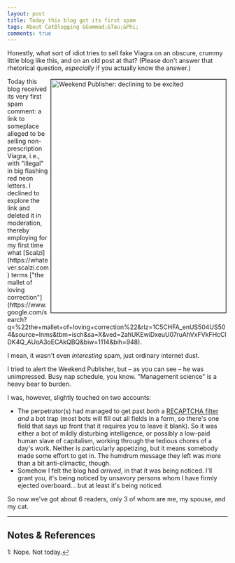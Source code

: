 ```yaml
---
layout: post
title: Today this blog got its first spam
tags: About CatBlogging &Gammad;&Tau;&Phi;
comments: true
---
```


Honestly, what sort of idiot tries to sell fake Viagra on an obscure, crummy little blog
like this, and on an old post at that?  (Please don't answer that rhetorical question,
_especially_ if you actually know the answer.)  

<img src="{{ site.baseurl }}/images/2021-01-25-spam-weekend-publisher-uninterested.jpg" width="400" height="533" alt="Weekend Publisher: declining to be excited" title="Weekend Publisher: declining to be excited" style="float: right; margin: 3px 3px 3px 3px; border: 1px solid #000000;"/>
Today this blog received its very first spam comment: a link to someplace alleged to be
selling non-prescription Viagra, i.e., with "illegal" in big flashing red neon
letters.  I declined to explore the link and deleted it in moderation, thereby employing
for my first time what [Scalzi](https://whatever.scalzi.com) terms 
["the mallet of loving
correction"](https://www.google.com/search?q=%22the+mallet+of+loving+correction%22&rlz=1C5CHFA_enUS504US504&source=lnms&tbm=isch&sa=X&ved=2ahUKEwiDxeuU07ruAhVxFVkFHcClDK4Q_AUoA3oECAkQBQ&biw=1114&bih=948).  

I mean, it wasn't even _interesting_ spam, just ordinary internet dust.  

I tried to alert the Weekend Publisher, but &ndash; as you can see &ndash; he was
unimpressed.  Busy nap schedule, you know.  "Management science" is a heavy bear to burden.  

I was, however, slightly touched on two accounts:  
- The perpetrator(s) had managed to get past _both_ a 
  [RECAPTCHA filter](https://en.wikipedia.org/wiki/ReCAPTCHA) _and_ a bot trap (most bots
  will fill out all fields in a form, so there's one field that says up front that it
  requires you to leave it blank).  So it was either a bot of mildly disturbing
  intelligence, or possibly a low-paid human slave of capitalism, working through the
  tedious chores of a day's work.  Neither is particularly appetizing, but it means
  somebody made some effort to get in.  The humdrum message they left was more than a bit
  anti-climactic, though.  
- Somehow I felt the blog had _arrived_, in that it was being noticed.  I'll grant you,
  it's being noticed by unsavory persons whom I have firmly ejected overboard&hellip; but
  at least it's being noticed.  

So now we've got about 6 readers, only 3 of whom are me, my spouse, and my cat.

---

## Notes &amp; References  
<!--
<sup id="fn1a">[[1]](#fn1)</sup>
<a id="fn1">1</a>: [↩](#fn1a)  
-->

<a id="fn1">1</a>: Nope.  Not today.[↩](#fn1a)  
